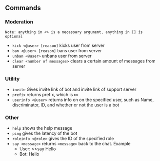 ## Commands
### Moderation
    Note: anything in <> is a necassary argument, anything in [] is optional
- `kick <@user> [reason]` kicks user from server
- `ban <@user> [reason]` bans user from server
- `unban <@user>` unbans user from server
- `clear <number of messages>` clears a certain amount of messages from server
### Utility
- `invite` Gives invite link of bot and invite link of support server
- `prefix` returns prefix, which is **`>>`**
- `userinfo <@user>` returns info on on the specified user, such as Name, discriminator, ID, and whether or not the user is a bot
### Other
- `help` shows the help message
- `ping` gives the latency of the bot
- `roleinfo <@role>` gives the ID of the specified role
- `say <message>` returns ``<message>`` back to the chat. 
    Example
    -  User: \>>say Hello
    -  Bot: Hello